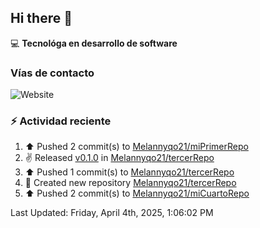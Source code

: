 ## Hi there 👋

:computer: **Tecnológa en desarrollo de software**
>

### Vías de contacto

<!--![Website](https://github.com/Melannyqo21-up-green?style=for-the-badge)-->
![Website](https://img.shields.io/badge/github.com/Melannyqo21-up-green?style=for-the-badge)


### :zap: Actividad reciente
<!--RECENT_ACTIVITY:start-->
1. ⬆️ Pushed 2 commit(s) to [Melannyqo21/miPrimerRepo](https://github.com/Melannyqo21/miPrimerRepo)<br>
2. ✌️ Released [v0.1.0](https://github.com/Melannyqo21/tercerRepo/releases/tag/v0.1.0) in [Melannyqo21/tercerRepo](https://github.com/Melannyqo21/tercerRepo)<br>
3. ⬆️ Pushed 1 commit(s) to [Melannyqo21/tercerRepo](https://github.com/Melannyqo21/tercerRepo)<br>
4. 📔 Created new repository [Melannyqo21/tercerRepo](https://github.com/Melannyqo21/tercerRepo)<br>
5. ⬆️ Pushed 2 commit(s) to [Melannyqo21/miCuartoRepo](https://github.com/Melannyqo21/miCuartoRepo)<br>
<!--RECENT_ACTIVITY:end-->
<!--RECENT_ACTIVITY:last_update-->
Last Updated: Friday, April 4th, 2025, 1:06:02 PM
<!--RECENT_ACTIVITY:last_update_end-->


<!--
**Melannyqo21/Melannyqo21** is a ✨ _special_ ✨ repository because its `README.md` (this file) appears on your GitHub profile.

Here are some ideas to get you started:

- 🔭 I’m currently working on ...
- 🌱 I’m currently learning ...
- 👯 I’m looking to collaborate on ...
- 🤔 I’m looking for help with ...
- 💬 Ask me about ...
- 📫 How to reach me: ...
- 😄 Pronouns: ...
- ⚡ Fun fact: ...
-->

